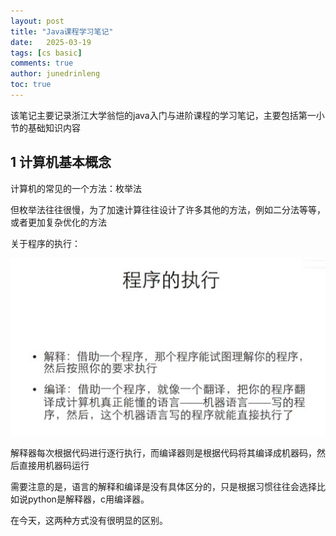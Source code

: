 ```yaml
---
layout: post
title: "Java课程学习笔记"
date:   2025-03-19
tags: [cs basic]
comments: true
author: junedrinleng
toc: true
---
```


该笔记主要记录浙江大学翁恺的java入门与进阶课程的学习笔记，主要包括第一小节的基础知识内容
<!-- more -->

## 1 计算机基本概念

计算机的常见的一个方法：枚举法

但枚举法往往很慢，为了加速计算往往设计了许多其他的方法，例如二分法等等，或者更加复杂优化的方法

关于程序的执行：

![image-20250319193546157](./2025-03-19-java_notes_1.assets/image-20250319193546157.png)

解释器每次根据代码进行逐行执行，而编译器则是根据代码将其编译成机器码，然后直接用机器码运行

需要注意的是，语言的解释和编译是没有具体区分的，只是根据习惯往往会选择比如说python是解释器，c用编译器。

在今天，这两种方式没有很明显的区别。
